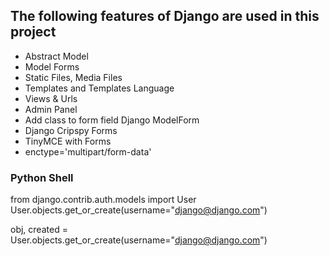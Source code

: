 ## The following features of Django are used in this project
- Abstract Model
- Model Forms
- Static Files, Media Files
- Templates and Templates Language
- Views & Urls
- Admin Panel
- Add class to form field Django ModelForm
- Django Cripspy Forms
- TinyMCE with Forms
- enctype='multipart/form-data'

### Python Shell
from django.contrib.auth.models import User
User.objects.get_or_create(username="django@django.com")

obj, created = User.objects.get_or_create(username="django@django.com")

